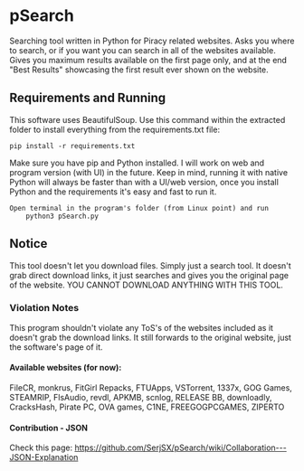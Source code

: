 # pSearch
 Searching tool written in Python for Piracy related websites. Asks you where to search, or if you want you can search in all of the websites available. Gives you maximum results available on the first page only, and at the end "Best Results" showcasing the first result ever shown on the website.

## Requirements and Running
This software uses BeautifulSoup. Use this command within the extracted folder to install everything from the requirements.txt file:
 
    pip install -r requirements.txt

Make sure you have pip and Python installed. I will work on web and program version (with UI) in the future.
Keep in mind, running it with native Python will always be faster than with a UI/web version, once you install Python and the requirements it's easy and fast to run it.

    Open terminal in the program's folder (from Linux point) and run
        python3 pSearch.py

 ## Notice
 This tool doesn't let you download files. Simply just a search tool. It doesn't grab direct download links, it just searches and gives you the original page of the website. YOU CANNOT DOWNLOAD ANYTHING WITH THIS TOOL.
 
 ### Violation Notes
 This program shouldn't violate any ToS's of the websites included as it doesn't grab the download links. It still forwards to the original website, just the software's page of it.
 
 #### Available websites (for now):
FileCR,
monkrus,
FitGirl Repacks,
FTUApps,
VSTorrent,
1337x,
GOG Games,
STEAMRIP,
FlsAudio,
revdl,
APKMB,
scnlog,
RELEASE BB,
downloadly,
CracksHash,
Pirate PC,
OVA games,
C1NE,
FREEGOGPCGAMES,
ZIPERTO

#### Contribution - JSON
Check this page: https://github.com/SerjSX/pSearch/wiki/Collaboration---JSON-Explanation

